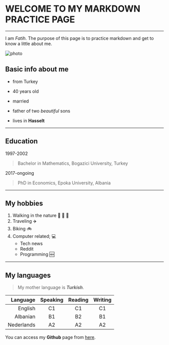 # WELCOME TO MY MARKDOWN PRACTICE PAGE


---
I am *Fatih*. The purpose of this page is to practice markdown and get to know a little about me.

![photo](https://avatars2.githubusercontent.com/u/61707314?s=400&u=d687714c44e68140494ce18a5bb027b981cd712b&v=4)

## Basic info about me

* from Turkey

* 40 years old

* married

* father of two *beautiful* sons

* lives in **Hasselt**

---
## Education
1997-2002 
> Bachelor in Mathematics, Bogazici University, Turkey

2017-ongoing
> PhD in Economics, Epoka University, Albania

---

## My hobbies

1. Walking in the nature  :deciduous_tree:  :couple: 
:evergreen_tree:
2. Traveling  :airplane:
3. Biking  :bike:
4. Computer related; :computer:
    * Tech news
    * Reddit
    * Programming  :new:

---

## My languages

> My mother language is **_Turkish_**.

Language | Speaking | Reading | Writing
---:| :-----: | :-----: | :-----: 
English | C1 | C1 | C1
Albanian | B1 | B2 | B1
Nederlands | A2 | A2 | A2

You can access my **Github** page from [here](https://github.com/fmkarakus).